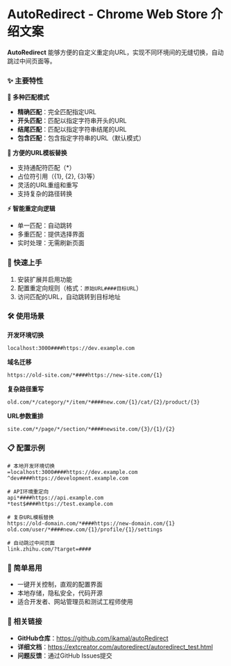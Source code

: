 # AutoRedirect - Chrome Web Store 介绍文案


**AutoRedirect** 能够方便的自定义重定向URL，实现不同环境间的无缝切换，自动跳过中间页面等。

### ✨ 主要特性

**🎯 多种匹配模式**
- **精确匹配**：完全匹配指定URL
- **开头匹配**：匹配以指定字符串开头的URL
- **结尾匹配**：匹配以指定字符串结尾的URL
- **包含匹配**：包含指定字符串的URL（默认模式）

**🔧 方便的URL模板替换**
- 支持通配符匹配（*）
- 占位符引用（{1}, {2}, {3}等）
- 灵活的URL重组和重写
- 支持复杂的路径转换

**⚡ 智能重定向逻辑**
- 单一匹配：自动跳转
- 多重匹配：提供选择界面
- 实时处理：无需刷新页面


### 📖 快速上手

1. 安装扩展并启用功能
2. 配置重定向规则（格式：`原始URL####目标URL`）
3. 访问匹配的URL，自动跳转到目标地址

### 🛠️ 使用场景

**开发环境切换**
```
localhost:3000####https://dev.example.com
```

**域名迁移**
```
https://old-site.com/*####https://new-site.com/{1}
```

**复杂路径重写**
```
old.com/*/category/*/item/*####new.com/{1}/cat/{2}/product/{3}
```

**URL参数重排**
```
site.com/*/page/*/section/*####newsite.com/{3}/{1}/{2}
```

### 📋 配置示例

```
# 本地开发环境切换
=localhost:3000####https://dev.example.com
^dev####https://development.example.com

# API环境重定向
api*####https://api.example.com
*test$####https://test.example.com

# 复杂URL模板替换
https://old-domain.com/*####https://new-domain.com/{1}
old.com/user/*####new.com/{1}/profile/{1}/settings

# 自动跳过中间页面
link.zhihu.com/?target=####
```

### 🎯 简单易用

- 一键开关控制，直观的配置界面
- 本地存储，隐私安全，代码开源
- 适合开发者、网站管理员和测试工程师使用

### 🔗 相关链接

- **GitHub仓库**：https://github.com/ikamal/autoRedirect
- **详细文档**：https://extcreator.com/autoredirect/autoredirect_test.html
- **问题反馈**：通过GitHub Issues提交
